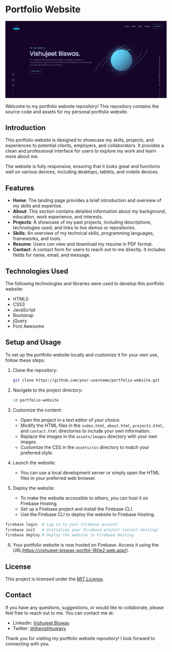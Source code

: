 # Portfolio Website

![ORSS Logo](img/Portfolio.png)

Welcome to my portfolio website repository! This repository contains the source code and assets for my personal portfolio website.

## Introduction

This portfolio website is designed to showcase my skills, projects, and experiences to potential clients, employers, and collaborators. It provides a clean and professional interface for users to explore my work and learn more about me.

The website is fully responsive, ensuring that it looks great and functions well on various devices, including desktops, tablets, and mobile devices.

## Features

- **Home**: The landing page provides a brief introduction and overview of my skills and expertise.
- **About**: This section contains detailed information about my background, education, work experience, and interests.
- **Projects**: A showcase of my past projects, including descriptions, technologies used, and links to live demos or repositories.
- **Skills**: An overview of my technical skills, programming languages, frameworks, and tools.
- **Resume**: Users can view and download my resume in PDF format.
- **Contact**: A contact form for users to reach out to me directly. It includes fields for name, email, and message.

## Technologies Used

The following technologies and libraries were used to develop this portfolio website:

- HTML5
- CSS3
- JavaScript
- Bootstrap
- jQuery
- Font Awesome

## Setup and Usage

To set up the portfolio website locally and customize it for your own use, follow these steps:

1. Clone the repository:

   ```bash
   git clone https://github.com/your-username/portfolio-website.git
   ```

2. Navigate to the project directory:

   ```bash
   cd portfolio-website
   ```

3. Customize the content:

   - Open the project in a text editor of your choice.
   - Modify the HTML files in the `index.html`, `about.html`, `projects.html`, and `contact.html` directories to include your own information.
   - Replace the images in the `assets/images` directory with your own images.
   - Customize the CSS in the `assets/css` directory to match your preferred style.

4. Launch the website:

   - You can use a local development server or simply open the HTML files in your preferred web browser.

5. Deploy the website:

   - To make the website accessible to others, you can host it on Firebase Hosting.
   - Set up a Firebase project and install the Firebase CLI.
   - Use the Firebase CLI to deploy the website to Firebase Hosting.

```bash
firebase login  # Log in to your Firebase account
firebase init   # Initialize your Firebase project (select Hosting)
firebase deploy # Deploy the website to Firebase Hosting
```

6. Your portfolio website is now hosted on Firebase. Access it using the URL(https://vishujeet-biswas-portfol-180e2.web.app/).

## License

This project is licensed under the [MIT License](LICENSE).

## Contact

If you have any questions, suggestions, or would like to collaborate, please feel free to reach out to me. You can contact me at:

- LinkedIn: [Vishujeet Biswas](https://www.linkedin.com/in/vishujeet-biswas/)
- Twitter: [@thevishhuwayy](https://twitter.com/thevishhuwayy)

Thank you for visiting my portfolio website repository! I look forward to connecting with you.
